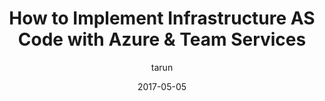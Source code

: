---
layout: post
title: "How to Implement Infrastructure AS Code with Azure & Team Services"
date: 2017-05-05
author: tarun
tags: ["DevOps", "AzureAutomation", "VSTS", "edx"]
categories:
- "DevOps"
image: "/images/screenshots/tarun/AzureDTL/AzureDtl_DevOps_InfrastructureIsCode.png"
description: "Get started on your journey to Infrastructure As Code (IaC) with Azure Automation, Runbooks, DSC, Pull Server... Manage workloads both in Azure & Aws using Azure Automation. Automate environment provisioning with ARM Teamplates in Azure Dev Test Labs. Setup infrastructrue provisioning pipelines with Visual Studio Team Services. DevOps Principle IaC - Techniques & Practical application..."
permalink: /DevOps/HowToImplementInfrastructureAsCodeWithAzureAndTeamServices
published: false
keywords: "DevOps, Azure, DevTestLabs, ARM, ResourceGroupTemplates, AzurePortal, AzureAutomation, PowerShell, DSC, AzurePullServer, GitHub, Runbooks, Pester, Team Services, VSTS, TeamServices, Infrastructure As Code, IaC"
---